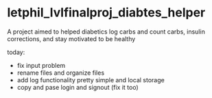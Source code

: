 # letphil_lvlfinalproj_diabtes_helper

A project aimed to helped diabetics log carbs and count carbs, insulin corrections, and stay motivated to be healthy



today:
- fix input problem 
- rename files and organize files 
- add log functionality pretty simple and local storage 
- copy and pase login and signout (fix it too)
